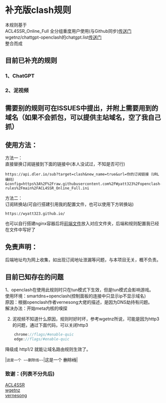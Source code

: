 # 补充版clash规则
本规则基于  
ACL4SSR_Online_Full 全分组重度用户使用(与Github同步)[传送门](https://github.com/ACL4SSR/ACL4SSR/blob/master/Clash/config/ACL4SSR_Online_Full.ini)  
wgetnz/chattgpt-openclash的chatgpt.list[传送门](https://github.com/wgetnz/chatgpt-openclash/blob/main/chatgpt.list)  
整合而成  

## 目前已补充的规则  
### 1、ChatGPT  
### 2、泥视频
## 需要别的规则可在ISSUES中提出，并附上需要用到的域名（如果不会抓包，可以提供主站域名，空了我自己抓）

## 使用方法：  
方法一：  
直接替换订阅链接到下面的链接中(本人没试过，不知是否可行)  
```shell
https://api.dler.io/sub?target=clash&new_name=true&url=你的订阅链接（URL编码）&config=https%3A%2F%2Fraw.githubusercontent.com%2FWyatt323%2Fopenclash-rules%2Fmain%2FACL4SSR_Online_Full.ini
```  
方法二：  
订阅转换站(可自行搭建引用我的配置文件，也可以使用下方转换站)  
```shell
https://wyatt323.github.io/  
```  
也可以自行搭建nginx容器后将[前端文件](https://github.com/Wyatt323/sub-demo)放入对应文件夹，后端和规则配置我已经在文件中写好了
## 免责声明：
后端地址均为网上收集，如出现订阅地址泄漏等问题，与本项目无关，概不负责。  

## 目前已知存在的问题
1、openclash在使用此规则时只在tun模式下生效，但是tun模式会影响游戏。  
使用环境：smartdns+openclash(控制面板的连接中只显示ip不显示域名)  
原因：根据openclash作者vernesong大佬的描述，是因为DNS劫持有问题。  
解决办法：开始meta内核的嗅探  

2. 泥视频不知道什么原因，规则时好时坏，参考wgetnz所说，可能是因为http3的问题，通过下面代码，可以关闭http3

```csharp
    chrome://flags/#enable-quic
    edge://flags/#enable-quic
```
降级成 http1/2 就能让域名路由规则生效了。

|`这是一个 ~~删除线~~`|这是一个 ~~删除线~~|


### 致谢：(列表不分先后)  
[ACL4SSR](https://github.com/ACL4SSR)  
[wgetnz](https://github.com/wgetnz)  
[vernesong](https://github.com/vernesong)  
